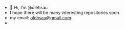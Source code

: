 - 👋 Hi, I’m @olehsau
- I hope there will be many interesting repositories soon.
- my email: olehsau@gmail.com
- 
